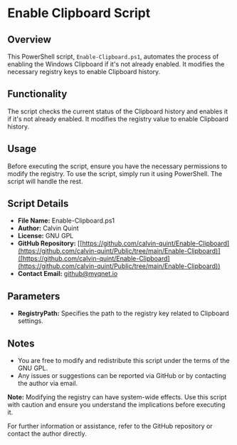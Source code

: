 # Enable Clipboard Script

## Overview
This PowerShell script, `Enable-Clipboard.ps1`, automates the process of enabling the Windows Clipboard if it's not already enabled. It modifies the necessary registry keys to enable Clipboard history.

## Functionality
The script checks the current status of the Clipboard history and enables it if it's not already enabled. It modifies the registry value to enable Clipboard history.

## Usage
Before executing the script, ensure you have the necessary permissions to modify the registry. To use the script, simply run it using PowerShell. The script will handle the rest.

## Script Details
- **File Name:** Enable-Clipboard.ps1
- **Author:** Calvin Quint
- **License:** GNU GPL
- **GitHub Repository:** [[https://github.com/calvin-quint/Enable-Clipboard](https://github.com/calvin-quint/Public/tree/main/Enable-Clipboard)]([https://github.com/calvin-quint/Enable-Clipboard](https://github.com/calvin-quint/Public/tree/main/Enable-Clipboard))
- **Contact Email:** github@myqnet.io

## Parameters
- **RegistryPath:** Specifies the path to the registry key related to Clipboard settings.

## Notes
- You are free to modify and redistribute this script under the terms of the GNU GPL.
- Any issues or suggestions can be reported via GitHub or by contacting the author via email.

**Note:** Modifying the registry can have system-wide effects. Use this script with caution and ensure you understand the implications before executing it.

For further information or assistance, refer to the GitHub repository or contact the author directly.
